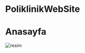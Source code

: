 # PoliklinikWebSite


# Anasayfa

![resim](https://user-images.githubusercontent.com/89014002/144632573-686228f1-af9a-44c7-a4d0-46b6d8084c1d.PNG)

